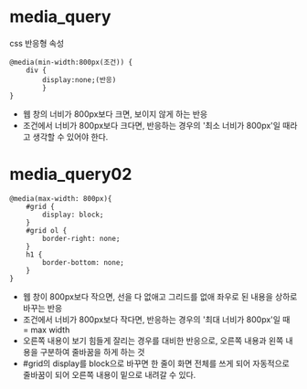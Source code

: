 # media_query
css 반응형 속성
<style>...</style>
    @media(min-width:800px(조건)) {
        div {
            display:none;(반응)
            }
    }
- 웹 창의 너비가 800px보다 크면, 보이지 않게 하는 반응
- 조건에서 너비가 800px보다 크다면, 반응하는 경우의 '최소 너비가 800px'일 때라고 생각할 수 있어야 한다.

# media_query02
<style>...</style>
    @media(max-width: 800px){
        #grid {
            display: block;
        }
        #grid ol {
            border-right: none;
        }
        h1 {
            border-bottom: none;
        }
    }
- 웹 창이 800px보다 작으면, 선을 다 없애고 그리드를 없애 좌우로 된 내용을 상하로 바꾸는 반응
- 조건에서 너비가 800px보다 작다면, 반응하는 경우의 '최대 너비가 800px'일 때 = max width
- 오른쪽 내용이 보기 힘들게 잘리는 경우를 대비한 반응으로, 오른쪽 내용과 왼쪽 내용을 구분하여 줄바꿈을 하게 하는 것
- #grid의 display를 block으로 바꾸면 한 줄이 화면 전체를 쓰게 되어 자동적으로 줄바꿈이 되어 오른쪽 내용이 밑으로 내려갈 수 있다.
